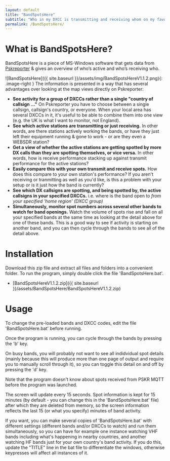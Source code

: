 ```yaml
---
layout: default
title: "BandSpotsHere"
subtitle: "Who in my DXCC is transmitting and receiving whom on my favourite bands?"
permalink: /BandSpotsHere/
---
```


# What is BandSpotsHere?
BandSpotsHere is a piece of MS-Windows software that gets data from  [Pskreporter](https://pskreporter.info/) & gives an overview of who’s active and who’s receiving who. 

![BandSpotsHere]({{ site.baseurl }}/assets/img/BandSpotsHereV1.1.2.png){: .image-right }
The information is presented in a way that has several advantages over looking at the map views directly on Pskreporter:
 - **See activity for a group of DXCCs rather than a single "country of callsign ..."** On Pskreporter you have to choose between a single callsign, callsign's country, or everyone. When your local area has several DXCCs in it, it's useful to be able to combine them into one view (e.g. the UK is what I want to monitor, not England).
 - **See which active stations are transmitting or just receiving.** In other words, are there stations actively working the bands, or have they just left their equipment running & gone to work - or are they even a WEBSDR station?
 - **Get a view of whether the active stations are getting spotted by more DX calls than they are spotting themselves, or vice versa.** In other words, how is receive performance stacking up against transmit performance for the active stations? 
 - **Easily compare this with your own transmit and receive spots.** How does this compare to your own station's performance? If you aren't receiving or tranmitting as well as you'd like, is this a problem with your setup or is it just how the band is currently?
 - **See which DX callsigns are spotting, and being spotted by, the active callsigns in your specified DXCCs.** i.e. where is the band open to *from your specified 'home region' (DXCC group)*
 - **Simultaneously, monitor spot numbers across several other bands to watch for band openings.** Watch the volume of spots rise and fall on all your specified bands at the same time as looking at the detail above for one of these bands. This is a good way to see if activity is starting on another band, and you can then cycle through the bands to see all of the detail above.

# Installation
Download this zip file and extract all files and folders into a convenient folder. To run the program, simply double click the file 'BandSpotsHere.bat'.
   - [BandSpotsHereV1.1.2.zip]({{ site.baseurl }}/assets/BandSpotsHere/BandSpotsHereV1.1.2.zip)

# Usage
To change the pre-loaded bands and DXCC codes, edit the file 'BandSpotsHere.bat' before running.

Once the program is running, you can cycle through the bands by pressing  the 'b' key.

On busy bands, you will probably not want to see all indidvidual spot details (mainly because this will produce more than one page of output and require you to manually scroll through it), so you can toggle this detail on and off by pressing the 'd' key.

Note that the program doesn't know about spots received from PSKR MQTT before the program was launched.

The screen will update every 15 seconds. Spot information is kept for 15 minutes (by default - you can change this in the 'BandSpotsHere.bat' file) after which they are deleted from memory, so the screen information reflects the last 15 (or what you specify) minutes of band activity.

If you want, you can make several copies of 'BandSpotsHere.bat' with different settings (different bands and/or DXCCs to watch) and run them simultaneously, so you can have for example one instance watching VHF bands including what's happening in nearby countries, and another watching HF bands just for your own country's band activity. If you do this, update the "TITLE" line in the bat file to differentiate the windows, otherwise keypresses will affect all instances of it.















